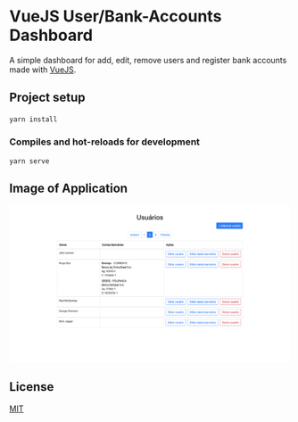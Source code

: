 # VueJS User/Bank-Accounts Dashboard

A simple dashboard for add, edit, remove users and register bank accounts made with [VueJS](https://vuejs.org/v2/guide/). 

## Project setup
```
yarn install
```

### Compiles and hot-reloads for development
```
yarn serve
```

## Image of Application
![Diagram](https://github.com/luiz-ortega/vue-user-bank_account/blob/master/dashboard_tela.png)

## License
[MIT](https://choosealicense.com/licenses/mit/)


